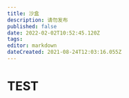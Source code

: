 ```yaml
---
title: 沙盒
description: 请勿发布
published: false
date: 2022-02-02T10:52:45.120Z
tags: 
editor: markdown
dateCreated: 2021-08-24T12:03:16.055Z
---
```


# TEST

<meting-js
	server="netease"
	type="playlist"
	id="7193498755">
</meting-js>